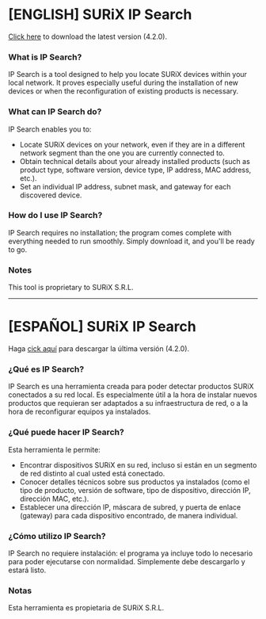 # [ENGLISH] SURiX IP Search
[Click here](https://github.com/surixArg/ipsearch/releases/download/v4.2.0/IPSearch_Windows_x86-64.zip) to download the latest version (4.2.0).

### What is IP Search?
IP Search is a tool designed to help you locate SURiX devices within your local network. It proves especially useful during the installation of new devices or when the reconfiguration of existing products is necessary.

### What can IP Search do?
IP Search enables you to:
* Locate SURiX devices on your network, even if they are in a different network segment than the one you are currently connected to.
* Obtain technical details about your already installed products (such as product type, software version, device type, IP address, MAC address, etc.).
* Set an individual IP address, subnet mask, and gateway for each discovered device.

### How do I use IP Search?
IP Search requires no installation; the program comes complete with everything needed to run smoothly. Simply download it, and you'll be ready to go.

### Notes
This tool is proprietary to SURiX S.R.L.

---

# [ESPAÑOL] SURiX IP Search
Haga [cick aquí](https://github.com/surixArg/ipsearch/releases/download/v4.2.0/IPSearch_Windows_x86-64.zip) para descargar la última versión (4.2.0).

### ¿Qué es IP Search?
IP Search es una herramienta creada para poder detectar productos SURiX conectados a su red local. Es especialmente útil a la hora de instalar nuevos productos que requieran ser adaptados a su infraestructura de red, o a la hora de reconfigurar equipos ya instalados.

### ¿Qué puede hacer IP Search?
Esta herramienta le permite:
* Encontrar dispositivos SURiX en su red, incluso si están en un segmento de red distinto al cual usted está conectado.
* Conocer detalles técnicos sobre sus productos ya instalados (como el tipo de producto, versión de software, tipo de dispositivo, dirección IP, dirección MAC, etc.).
* Establecer una dirección IP, máscara de subred, y puerta de enlace (gateway) para cada dispositivo encontrado, de manera individual.

### ¿Cómo utilizo IP Search?
IP Search no requiere instalación: el programa ya incluye todo lo necesario para poder ejecutarse con normalidad. Simplemente debe descargarlo y estará listo.

### Notas
Esta herramienta es propietaria de SURiX S.R.L.
